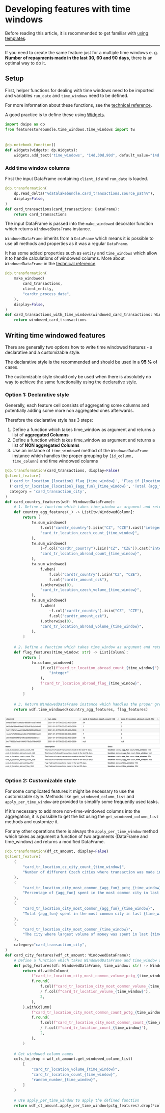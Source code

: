 # Developing features with time windows

Before reading this article, it is recommended to get familiar with [using templates](templates.md).

---

If you need to create the same feature just for a multiple time windows e. g. __Number of repayments made in the last 30, 60 and 90 days__, there is an optimal way to do it.

## Setup

First, helper functions for dealing with time windows need to be imported and variables `run_date` and `time_windows` need to be defined.

For more information about these functions, see the [technical reference](time-windows-technical-reference.md).

A good practice is to define these using [Widgets](../using-widgets.md).

```python
import daipe as dp
from featurestorebundle.time_windows.time_windows import tw


@dp.notebook_function()
def widgets(widgets: dp.Widgets):
    widgets.add_text('time_windows', "14d,30d,90d", default_value="14d,30d,90d")
```

### Add time window columns

First the input DataFrame containing `client_id` and `run_date` is loaded.

```python
@dp.transformation(
    dp.read_delta("%datalakebundle.card_transactions.source_path%"),
    display=False,
)
def card_transactions(card_transactions: DataFrame):
    return card_transactions
```

The input DataFrame is passed into the `make_windowed` decorator function which returns `WindowedDataFrame` instance.

`WindowedDataFrame` inherits from a `DataFrame` which means it is possible to use all methods and properties as it was a regular `DataFrame`.

It has some added properties such as `entity` and `time_windows` which allow it to handle calculations of windowed columns. More about `WindowedDataFrame` in the [technical reference](time-windows-technical-reference.md).

```python
@dp.transformation(
    make_windowed(
        card_transactions,
        client_entity,
        "cardtr_process_date",
    ),
    display=False,
)
def card_transactions_with_time_windows(windowed_card_transactions: WindowedDataFrame):
    return windowed_card_transactions
```

## Writing time windowed features

There are generally two options how to write time windowed features - a declarative and a customizable style.

The declarative style is the recommended and should be used in a __95 %__ of cases.

The customizable style should only be used when there is absolutely no way to achieve the same functionality using the declarative style.

### Option 1: Declarative style

Generally, each feature cell consists of aggregating some columns and potentially adding some more non aggregated ones afterwards.

Therefore the declarative style has 3 steps:
1. Define a function which takes time_window as argument and returns a list of __aggregated Columns__
1. Define a function which takes time_window as argument and returns a list of __NON aggregated Columns__
1. Use an instance of `time_windowed` method of the `WindowedDataFrame` instance which handles the proper grouping by `[id_column, time_column]` and time windowed columns

```python
@dp.transformation(card_transactions, display=False)
@client_feature(
  ('card_tr_location_{location}_flag_{time_window}', 'Flag if {location} transactions made in the last {time_window}.'),
  ('card_tr_location_{location}_{agg_fun}_{time_window}', 'Total {agg_fun} of {location} transactions made in the last {time_window}.',),
  category = 'card_transaction_city',
)
def card_country_features(wdf: WindowedDataFrame):
    # 1. Define a function which takes time_window as argument and returns a list of aggregated Columns
    def country_agg_features(_) -> List[tw.WindowedColumn]:
        return [
            tw.sum_windowed(
                f.col("cardtr_country").isin("CZ", "CZE").cast("integer"),
                "card_tr_location_czech_count_{time_window}",
            ),
            tw.sum_windowed(
                (~f.col("cardtr_country").isin("CZ", "CZE")).cast("integer"),
                "card_tr_location_abroad_count_{time_window}",
            ),
            tw.sum_windowed(
                f.when(
                    f.col("cardtr_country").isin("CZ", "CZE"),
                    f.col("cardtr_amount_czk"),
                ).otherwise(0),
                "card_tr_location_czech_volume_{time_window}",
            ),
            tw.sum_windowed(
                f.when(
                    ~f.col("cardtr_country").isin("CZ", "CZE"),
                    f.col("cardtr_amount_czk"),
                ).otherwise(0),
                "card_tr_location_abroad_volume_{time_window}",
            ),
        ]

    # 2. Define a function which takes time_window as argument and returns a list of NON aggregated Columns
    def flag_features(time_window: str) -> List[Column]:
        return [
            tw.column_windowed(
                (f.col(f"card_tr_location_abroad_count_{time_window}") > 0).cast(
                    "integer"
                ),
                f"card_tr_location_abroad_flag_{time_window}",
            )
        ]
  
    # 3. Return WindowedDataFrame instance which handles the proper grouping by [id_column, time_column] and time windowed columns
    return wdf.time_windowed(country_agg_features, flag_features)
```

![feature_store_time_windowed_features](images/feature_store_time_windowed_features.png)
![feature_store_time_windowed_features_metadata](images/feature_store_time_windowed_features_metadata.png)

### Option 2: Customizable style

For some complicated features it might be necessary to use the customizable style.
Methods like `get_windowed_column_list` and `apply_per_time_window` are provided to simplify some frequently used tasks.

If it's necessary to add more non-time-windowed columns into the aggregation, it is possible to get the list using the `get_windowed_column_list` methods and customize it.

For any other operations there is always the `apply_per_time_window` method which takes as argument a function of two arguments (DataFrame and time_window)
and returns a modified DataFrame.

```python
@dp.transformation(df_ct_amount, display=False)
@client_feature(
    (
        "card_tr_location_cz_city_count_{time_window}",
        "Number of different Czech cities where transaction was made in last {time_window} days.",
    ),
    (
        "card_tr_location_city_most_common_{agg_fun}_pctg_{time_window}",
        "Percentage of {agg_fun} spent in the most common city in last {time_window} days.",
    ),
    (
        "card_tr_location_city_most_common_{agg_fun}_{time_window}",
        "Total {agg_fun} spent in the most common city in last {time_window}.",
    ),
    (
        "card_tr_location_city_most_common_{time_window}",
        "The city where largest volume of money was spent in last {time_window}.",
    ),
    category="card_transaction_city",
)
def card_city_features(wdf_ct_amount: WindowedDataFrame):
    # Define a function which takes WindowedDataFrame and time_window and returns WindowedDataFrame
    def pctg_features(df: WindowedDataFrame, time_window: str) -> WindowedDataFrame:
        return df.withColumn(
            f"card_tr_location_city_most_common_volume_pctg_{time_window}",
            f.round(
                f.col(f"card_tr_location_city_most_common_volume_{time_window}")
                / f.col(f"card_tr_location_volume_{time_window}"),
                2,
            ),
        ).withColumn(
            f"card_tr_location_city_most_common_count_pctg_{time_window}",
            f.round(
                f.col(f"card_tr_location_city_most_common_count_{time_window}")
                / f.col(f"card_tr_location_count_{time_window}"),
                2,
            ),
        )

    # Get windowed column names
    cols_to_drop = wdf_ct_amount.get_windowed_column_list(
        [
            "card_tr_location_volume_{time_window}",
            "card_tr_location_count_{time_window}",
            "random_number_{time_window}",
        ]
    )
    
    # Use apply_per_time_window to apply the defined function
    return wdf_ct_amount.apply_per_time_window(pctg_features).drop(*cols_to_drop)
```
